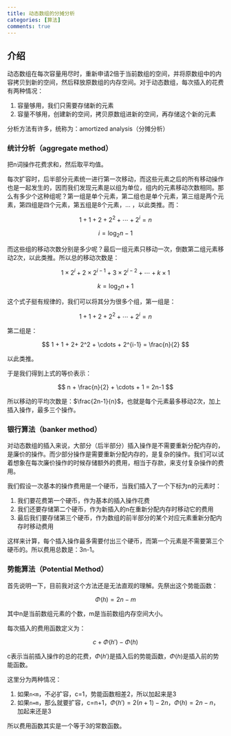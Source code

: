 ```yaml
---
title: 动态数组的分摊分析
categories: [算法]
comments: true
---
```


## 介绍

动态数组在每次容量用尽时，重新申请2倍于当前数组的空间，并将原数组中的内容拷贝到新的空间，然后释放原数组的内存空间。对于动态数组，每次插入的花费有两种情况：

1. 容量够用，我们只需要存储新的元素
2. 容量不够用，创建新的空间，拷贝原数组进新的空间，再存储这个新的元素

分析方法有许多，统称为：amortized analysis（分摊分析）

<!--more-->

### 统计分析（aggregate method）

把n词操作花费求和，然后取平均值。

每次扩容时，后半部分元素统一进行第一次移动，而这些元素之后的所有移动操作也是一起发生的，因而我们发现元素是以组为单位，组内的元素移动次数相同。那么有多少个这种组呢？第一组是单个元素，第二组也是单个元素，第三组是两个元素，第四组是四个元素，第五组是8个元素，... ，以此类推。而：

$$
1 + 1 + 2+ 2^2 + \cdots + 2^i = n
$$

$$
i = \log_2 n -1
$$

而这些组的移动次数分别是多少呢？最后一组元素只移动一次，倒数第二组元素移动2次，以此类推。所以总的移动次数是：

$$
1\times 2^i+2\times 2^{i-1}+3\times 2^{i-2}+\cdots+k\times 1
$$

$$
k = \log_2n + 1
$$

这个式子挺有规律的，我们可以将其分为很多个组，第一组是：

$$
1 + 1 + 2+ 2^2 + \cdots + 2^i = n
$$

第二组是：

$$
1 + 1 + 2+ 2^2 + \cdots + 2^{i-1} = \frac{n}{2}
$$

以此类推。

于是我们得到上式的等价表示：

$$
n + \frac{n}{2} + \cdots + 1 = 2n-1
$$

所以移动的平均次数是：$\frac{2n-1}{n}$，也就是每个元素最多移动2次，加上插入操作，最多三个操作。

### 银行算法（banker method）

对动态数组的插入来说，大部分（后半部分）插入操作是不需要重新分配内存的，是廉价的操作。而少部分操作是需要重新分配内存的，是复杂的操作。我们可以试着想象在每次廉价操作的时候存储额外的费用，相当于存款，来支付复杂操作的费用。

我们假设一次基本的操作费用是一个硬币，当我们插入了一个下标为n的元素时：

1. 我们要花费第一个硬币，作为基本的插入操作花费
2. 我们还要存储第二个硬币，作为新插入的n在重新分配内存时移动它的费用
3. 最后我们要存储第三个硬币，作为数组的前半部分的某个对应元素重新分配内存时移动费用

这样来计算，每个插入操作最多需要付出三个硬币，而第一个元素是不需要第三个硬币的。所以费用总数是：3n-1。

### 势能算法（Potential Method）

首先说明一下，目前我对这个方法还是无法直观的理解。先祭出这个势能函数：

$$
\Phi(h) = 2n-m
$$

其中n是当前数组元素的个数，m是当前数组内存空间大小。

每次插入的费用函数定义为：

$$
c+\Phi(h')-\Phi(h)
$$

c表示当前插入操作的总的花费，$\Phi(h')$是插入后的势能函数，$\Phi(h)$是插入前的势能函数。

这里分为两种情况：

1. 如果`n<m`，不必扩容，c=1，势能函数相差2，所以加起来是3
2. 如果`n=m`，那么就要扩容，c=n+1，$\Phi(h')=2(n+1)-2n$，$\Phi(h)=2n-n$，加起来还是3

所以费用函数其实是一个等于3的常数函数。
